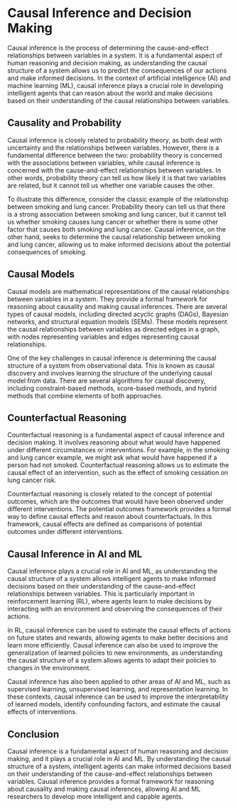 # Causal Inference and Decision Making

Causal inference is the process of determining the cause-and-effect relationships between variables in a system. It is a fundamental aspect of human reasoning and decision making, as understanding the causal structure of a system allows us to predict the consequences of our actions and make informed decisions. In the context of artificial intelligence (AI) and machine learning (ML), causal inference plays a crucial role in developing intelligent agents that can reason about the world and make decisions based on their understanding of the causal relationships between variables.

## Causality and Probability

Causal inference is closely related to probability theory, as both deal with uncertainty and the relationships between variables. However, there is a fundamental difference between the two: probability theory is concerned with the associations between variables, while causal inference is concerned with the cause-and-effect relationships between variables. In other words, probability theory can tell us how likely it is that two variables are related, but it cannot tell us whether one variable causes the other.

To illustrate this difference, consider the classic example of the relationship between smoking and lung cancer. Probability theory can tell us that there is a strong association between smoking and lung cancer, but it cannot tell us whether smoking causes lung cancer or whether there is some other factor that causes both smoking and lung cancer. Causal inference, on the other hand, seeks to determine the causal relationship between smoking and lung cancer, allowing us to make informed decisions about the potential consequences of smoking.

## Causal Models

Causal models are mathematical representations of the causal relationships between variables in a system. They provide a formal framework for reasoning about causality and making causal inferences. There are several types of causal models, including directed acyclic graphs (DAGs), Bayesian networks, and structural equation models (SEMs). These models represent the causal relationships between variables as directed edges in a graph, with nodes representing variables and edges representing causal relationships.

One of the key challenges in causal inference is determining the causal structure of a system from observational data. This is known as causal discovery and involves learning the structure of the underlying causal model from data. There are several algorithms for causal discovery, including constraint-based methods, score-based methods, and hybrid methods that combine elements of both approaches.

## Counterfactual Reasoning

Counterfactual reasoning is a fundamental aspect of causal inference and decision making. It involves reasoning about what would have happened under different circumstances or interventions. For example, in the smoking and lung cancer example, we might ask what would have happened if a person had not smoked. Counterfactual reasoning allows us to estimate the causal effect of an intervention, such as the effect of smoking cessation on lung cancer risk.

Counterfactual reasoning is closely related to the concept of potential outcomes, which are the outcomes that would have been observed under different interventions. The potential outcomes framework provides a formal way to define causal effects and reason about counterfactuals. In this framework, causal effects are defined as comparisons of potential outcomes under different interventions.

## Causal Inference in AI and ML

Causal inference plays a crucial role in AI and ML, as understanding the causal structure of a system allows intelligent agents to make informed decisions based on their understanding of the cause-and-effect relationships between variables. This is particularly important in reinforcement learning (RL), where agents learn to make decisions by interacting with an environment and observing the consequences of their actions.

In RL, causal inference can be used to estimate the causal effects of actions on future states and rewards, allowing agents to make better decisions and learn more efficiently. Causal inference can also be used to improve the generalization of learned policies to new environments, as understanding the causal structure of a system allows agents to adapt their policies to changes in the environment.

Causal inference has also been applied to other areas of AI and ML, such as supervised learning, unsupervised learning, and representation learning. In these contexts, causal inference can be used to improve the interpretability of learned models, identify confounding factors, and estimate the causal effects of interventions.

## Conclusion

Causal inference is a fundamental aspect of human reasoning and decision making, and it plays a crucial role in AI and ML. By understanding the causal structure of a system, intelligent agents can make informed decisions based on their understanding of the cause-and-effect relationships between variables. Causal inference provides a formal framework for reasoning about causality and making causal inferences, allowing AI and ML researchers to develop more intelligent and capable agents.
